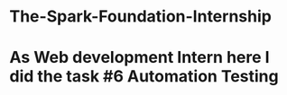 # The-Spark-Foundation-Internship
# As Web development Intern here I did the task #6 Automation Testing
